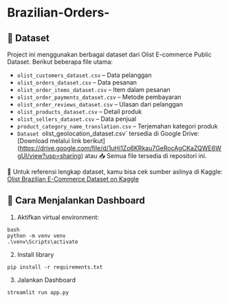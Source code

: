 # Brazilian-Orders-

## 📂 Dataset

Project ini menggunakan berbagai dataset dari Olist E-commerce Public Dataset. Berikut beberapa file utama:

- `olist_customers_dataset.csv` – Data pelanggan
- `olist_orders_dataset.csv` – Data pesanan
- `olist_order_items_dataset.csv` – Item dalam pesanan
- `olist_order_payments_dataset.csv` – Metode pembayaran
- `olist_order_reviews_dataset.csv` – Ulasan dari pelanggan
- `olist_products_dataset.csv` – Detail produk
- `olist_sellers_dataset.csv` – Data penjual
- `product_category_name_translation.csv` – Terjemahan kategori produk
- `Dataset `olist_geolocation_dataset.csv` tersedia di Google Drive:
[Download melalui link berikut] (https://drive.google.com/file/d/1uHi1Zo6KRkau7GeRocAgCKaZQWE6WgUl/view?usp=sharing)
atau 
📥 Semua file tersedia di repositori ini.

🔗 Untuk referensi lengkap dataset, kamu bisa cek sumber aslinya di Kaggle:  
[Olist Brazilian E-Commerce Dataset on Kaggle](https://www.kaggle.com/datasets/olistbr/brazilian-ecommerce)

## 🚀 Cara Menjalankan Dashboard

1. Aktifkan virtual environment:
```
bash
python -m venv venv
.\venv\Scripts\activate
```

2. Install library
```
pip install -r requirements.txt
```

3. Jalankan Dashboard
```
streamlit run app.py
```
